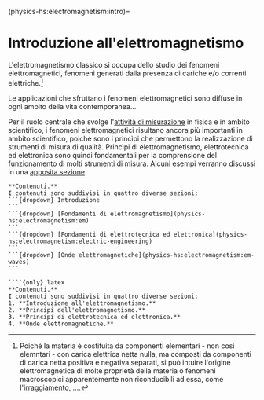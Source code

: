 (physics-hs:electromagnetism:intro)=
# Introduzione all'elettromagnetismo

L'elettromagnetismo classico si occupa dello studio dei fenomeni elettromagnetici, fenomeni generati dalla presenza di cariche e/o correnti elettriche.[^atomic-theory]

Le applicazioni che sfruttano i fenomeni elettromagnetici sono diffuse in ogni ambito della vita contemporanea...

Per il ruolo centrale che svolge l'[attività di misurazione](physics-hs:intro:measurements) in fisica e in ambito scientifico, i fenomeni elettromagnetici risultano ancora più importanti in ambito scientifico, poiché sono i princìpi che permettono la realizzazione di strumenti di misura di qualità. Princìpi di elettromagnetismo, elettrotecnica ed elettronica sono quindi fondamentali per la comprensione del funzionamento di molti strumenti di misura. Alcuni esempi verranno discussi in una [apposita sezione](physics-hs:electromagnetism:instruments).

[^atomic-theory]: Poiché la materia è costituita da componenti elementari - non così elemntari - con carica elettrica netta nulla, ma composti da componenti di carica netta positiva e negativa separati, si può intuire l'origine elettromagnetica di molte proprietà della materia o fenomeni macroscopici apparentemente non riconducibili ad essa, come l'[irraggiamento](physics-hs:thermodynamics:heat-transmission:radiation), ....

````{only} html
**Contenuti.**
I contenuti sono suddivisi in quattro diverse sezioni:
```{dropdown} Introduzione
```
```{dropdown} [Fondamenti di elettromagnetismo](physics-hs:electromagnetism:em)
```
```{dropdown} [Fondamenti di elettrotecnica ed elettronica](physics-hs:electromagnetism:electric-engineering)
```
```{dropdown} [Onde elettromagnetiche](physics-hs:electromagnetism:em-waves)
```

````{only} latex
**Contenuti.**
I contenuti sono suddivisi in quattro diverse sezioni:
1. **Introduzione all'elettromagnetismo.**
2. **Principi dell'elettromagnetismo.** 
3. **Principi di elettrotecnica ed elettronica.** 
4. **Onde elettromagnetiche.**
````

